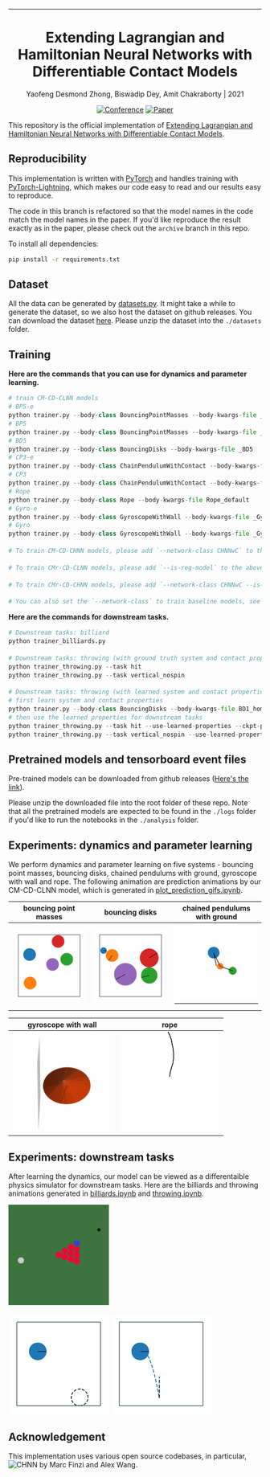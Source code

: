 ---

<div align="center">    
 
# Extending Lagrangian and Hamiltonian Neural Networks with Differentiable Contact Models

Yaofeng Desmond Zhong, Biswadip Dey, Amit Chakraborty | 2021

[![Conference](http://img.shields.io/badge/NeurIPS-2021-4b44ce.svg)](https://proceedings.neurips.cc/paper/2021/file/b7a8486459730bea9569414ef76cf03f-Paper.pdf)
[![Paper](http://img.shields.io/badge/arXiv-2102.06794-B31B1B.svg)](https://arxiv.org/abs/2102.06794)


</div>

This repository is the official implementation of [Extending Lagrangian and Hamiltonian Neural Networks with Differentiable Contact Models](https://arxiv.org/abs/2102.06794). 

## Reproducibility

This implementation is written with [PyTorch](https://pytorch.org/) and handles training with [PyTorch-Lightning](https://github.com/PyTorchLightning/pytorch-lightning), which makes our code easy to read and our results easy to reproduce. 

The code in this branch is refactored so that the model names in the code match the model names in the paper. If you'd like reproduce the result exactly as in the paper, please check out the `archive` branch in this repo. 

To install all dependencies:
```bash
pip install -r requirements.txt
```

## Dataset

All the data can be generated by [datasets.py](./datasets/datasets.py). It might take a while to generate the dataset, so we also host the dataset on github releases. You can download the dataset [here](https://github.com/Physics-aware-AI/DiffCoSim/releases/download/v0.0.1/DiffCoSim_data.zip). Please unzip the dataset into the `./datasets` folder.

## Training

__Here are the commands that you can use for dynamics and parameter learning.__
```python
# train CM-CD-CLNN models
# BP5-e
python trainer.py --body-class BouncingPointMasses --body-kwargs-file _BP5-e 
# BP5
python trainer.py --body-class BouncingPointMasses --body-kwargs-file _BP5 
# BD5
python trainer.py --body-class BouncingDisks --body-kwargs-file _BD5 
# CP3-e
python trainer.py --body-class ChainPendulumWithContact --body-kwargs-file _CP3-e 
# CP3
python trainer.py --body-class ChainPendulumWithContact --body-kwargs-file _CP3
# Rope 
python trainer.py --body-class Rope --body-kwargs-file Rope_default
# Gyro-e
python trainer.py --body-class GyroscopeWithWall --body-kwargs-file _Gyro-e 
# Gyro
python trainer.py --body-class GyroscopeWithWall --body-kwargs-file _Gyro 

# To train CM-CD-CHNN models, please add `--network-class CHNNwC` to the above commands.

# To train CMr-CD-CLNN models, please add `--is-reg-model` to the above commands.

# To train CMr-CD-CHNN models, please add `--network-class CHNNwC --is-reg-model` to the above commands.

# You can also set the `--network-class` to train baseline models, see trainer.py for more details.
```

__Here are the commands for downstream tasks.__
```python
# Downstream tasks: billiard
python trainer_billiards.py

# Downstream tasks: throwing (with ground truth system and contact properties)
python trainer_throwing.py --task hit
python trainer_throwing.py --task vertical_nospin

# Downstream tasks: throwing (with learned system and contact properties)
# first learn system and contact properties
python trainer.py --body-class BouncingDisks --body-kwargs-file BD1_homo_cor0.8_mu0.2 --batch_size 1
# then use the learned properties for downstream tasks
python trainer_throwing.py --task hit --use-learned-properties --ckpt-path "./logs/BD1_homo_cor0.8_mu0.2_CLNNwC_N800/version_0/last.ckpt"
python trainer_throwing.py --task vertical_nospin --use-learned-properties --ckpt-path "./logs/BD1_homo_cor0.8_mu0.2_CLNNwC_N800/version_0/last.ckpt"
```

## Pretrained models and tensorboard event files

Pre-trained models can be downloaded from github releases ([Here's the link](https://github.com/Physics-aware-AI/DiffCoSim/releases/download/v0.0.1/DiffCoSim_pretrained_models.zip)). 

Please unzip the downloaded file into the root folder of these repo. Note that all the pretrained models are expected to be found in the `./logs` folder if you'd like to run the notebooks in the `./analysis` folder.

## Experiments: dynamics and parameter learning 

We perform dynamics and parameter learning on five systems - bouncing point masses, bouncing disks, chained pendulums with ground, gyroscope with wall and rope. 
The following animation are prediction animations by our CM-CD-CLNN model, which is generated in [plot_prediction_gifs.ipynb](./analysis/plot_prediction_gifs.ipynb).

| bouncing point masses | bouncing disks | chained pendulums with ground 
| :---------:|:------:|:------------------------:|
<img src="./figures/_BP5-e_pred_CLNNwC.gif" alt="drawing" width="200"/> | <img src="./figures/_BD5_pred_CLNNwC.gif" alt="drawing" width="200"/> | <img src="./figures/_CP3-e_pred_CLNNwC.gif" alt="drawing" width="200"/>

| gyroscope with wall | rope 
| :---------:|:------:|
<img src="./figures/_Gyro-e_pred_CLNNwC.gif" alt="drawing" width="200"/> | <img src="./figures/Rope_default_pred_CLNNwC.gif" alt="drawing" width="200"/> 


## Experiments: downstream tasks

After learning the dynamics, our model can be viewed as a differentaible physics simulator for downstream tasks. Here are the billiards and throwing animations generated in [billiards.ipynb](./analysis/billiards.ipynb) and [throwing.ipynb](./analysis/throwing.ipynb). 

<img src="./figures/downstream_billiards.gif" alt="drawing" width="200"/>

<img src="./figures/hit_learned.gif" alt="drawing" width="200"/> <img src="./figures/vertical_nospin_learned.gif" alt="drawing" width="200"/>

## Acknowledgement

This implementation uses various open source codebases, in particular, ![CHNN](https://github.com/mfinzi/constrained-hamiltonian-neural-networks) by Marc Finzi and Alex Wang.
